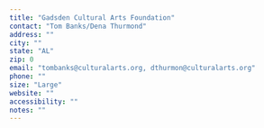 ```yaml
---
title: "Gadsden Cultural Arts Foundation"
contact: "Tom Banks/Dena Thurmond"
address: ""
city: ""
state: "AL"
zip: 0
email: "tombanks@culturalarts.org, dthurmon@culturalarts.org"
phone: ""
size: "Large"
website: ""
accessibility: ""
notes: ""
--- 
```

